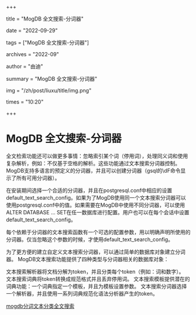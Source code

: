 +++

title = "MogDB 全文搜索-分词器" 

date = "2022-09-29" 

tags = ["MogDB 全文搜索-分词器"] 

archives = "2022-09" 

author = "由迪" 

summary = "MogDB 全文搜索-分词器"

img = "/zh/post/liuxu/title/img.png" 

times = "10:20"

+++

# MogDB 全文搜索-分词器

全文检索功能还可以做更多事情：忽略索引某个词（停用词），处理同义词和使用复杂解析，例如：不仅基于空格的解析。这些功能通过文本搜索分词器控制。MogDB支持多语言的预定义的分词器，并且可以创建分词器（gsql的\dF命令显示了所有可用分词器）。

在安装期间选择一个合适的分词器，并且在postgresql.conf中相应的设置default_text_search_config。如果为了MogDB使用同一个文本搜索分词器可以使用postgresql.conf中的值。如果需要在MogDB中使用不同分词器，可以使用ALTER DATABASE … SET在任一数据库进行配置。用户也可以在每个会话中设置default_text_search_config。

每个依赖于分词器的文本搜索函数有一个可选的配置参数，用以明确声明所使用的分词器。仅当忽略这个参数的时候，才使用default_text_search_config。

为了更方便的建立自定义文本搜索分词器，可以通过简单的数据库对象建立分词器。 MogDB文本搜索功能提供了四种类型与分词器相关的数据库对象：

文本搜索解析器将文档分解为token，并且分类每个token（例如：词和数字）。
文本搜索词典将token转换成规范格式并且丢弃停用词。
文本搜索模板提供潜在的词典功能：一个词典指定一个模板，并且为模板设置参数。
文本搜索分词器选择一个解析器，并且使用一系列词典规范化语法分析器产生的token。

[mogdb](https://www.modb.pro/tag/mogdb?type=knowledge)[分词](https://www.modb.pro/tag/分词?type=knowledge)[文本分类](https://www.modb.pro/tag/文本分类?type=knowledge)[全文搜索](https://www.modb.pro/tag/全文搜索?type=knowledge)